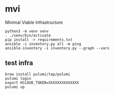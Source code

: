 # mvi

Minimal Viable Infrastructure

```shell
python3 -m venv venv
. ./venv/bin/activate
pip install -r requirements.txt
ansible -i inventory.py all -m ping
ansible-inventory -i inventory.py --graph --vars
```

## test infra

```shell
brew install pulumi/tap/pulumi
pulumi login
export HCLOUD_TOKEN=XXXXXXXXXXXXXX
pulumi up
```
